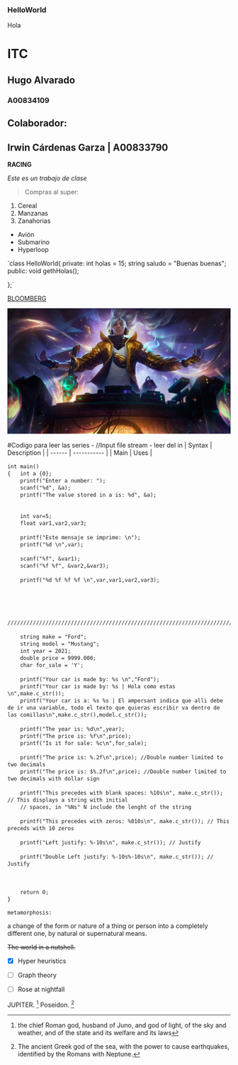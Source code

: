 ### HelloWorld
Hola

# ITC
## Hugo Alvarado
### A00834109

## Colaborador:
## Irwin Cárdenas Garza | A00833790

**RACING**

*Este es un trabajo de clase*

> Compras al super:

1. Cereal
2. Manzanas
3. Zanahorias

- Avión
- Submarino
- Hyperloop


`class HelloWorld{
private:
  int holas = 15;
  string saludo = "Buenas buenas";
public:
  void gethHolas();

};`


[BLOOMBERG](https://www.bloomberg.com/)

![alt text](Yasuo_True_Damage_EP.png)



#Codigo para leer las series - //Input file stream - leer del in
| Syntax | Description |
| ------ | ----------- |
|  Main  |     Uses    |


```
int main()
{   int a {0};
    printf("Enter a number: ");
    scanf("%d", &a);
    printf("The value stored in a is: %d", &a);
    
    
    int var=5;
    float var1,var2,var3;

    printf("Este mensaje se imprime: \n");
    printf("%d \n",var);

    scanf("%f", &var1);
    scanf("%f %f", &var2,&var3);

    printf("%d %f %f %f \n",var,var1,var2,var3);

    


    //////////////////////////////////////////////////////////////////////////////////////////////////////

    string make = "Ford";
    string model = "Mustang";
    int year = 2021;
    double price = 9999.000;
    char for_sale = 'Y';

    printf("Your car is made by: %s \n","Ford");
    printf("Your car is made by: %s | Hola como estas \n",make.c_str());
    printf("Your car is a: %s %s | El ampersant indica que alli debe de ir una variable, todo el texto que quieras escribir va dentro de las comillas\n",make.c_str(),model.c_str());

    printf("The year is: %d\n",year);
    printf("The price is: %f\n",price);
    printf("Is it for sale: %c\n",for_sale);

    printf("The price is: %.2f\n",price); //Double number limited to two decimals
    printf("The price is: $%.2f\n",price); //Double number limited to two decimals with dollar sign

    printf("This precedes with blank spaces: %10s\n", make.c_str()); // This displays a string with initial 
    // spaces, in "%Ns" N include the lenght of the string

    printf("This precedes with zeros: %010s\n", make.c_str()); // This preceds with 10 zeros

    printf("Left justify: %-10s\n", make.c_str()); // Justify

    printf("Double Left justify: %-10s%-10s\n", make.c_str()); // Justify
    
    

    return 0;
}
```


 	metamorphosis:
  a change of the form or nature of a thing or person into a completely different one, by natural or supernatural means.


~~The world in a nutshell.~~

- [x] Hyper heuristics
- [ ] Graph theory
- [ ] Rose at nightfall


JUPITER. [^1]
Poseidon. [^2]
[^1]: the chief Roman god, husband of Juno, and god of light, of the sky and weather, and of the state and its welfare and its laws 
[^2]: The ancient Greek god of the sea, with the power to cause earthquakes, identified by the Romans with Neptune. 
